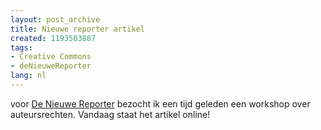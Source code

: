 ```yaml
---
layout: post_archive
title: Nieuwe reporter artikel
created: 1193503887
tags:
- Creative Commons
- deNieuweReporter
lang: nl
---
```

voor [De Nieuwe Reporter](http://www.denieuwereporter.nl/?p=1235#more-1235) bezocht ik een tijd geleden een workshop over auteursrechten. Vandaag staat het artikel online!
